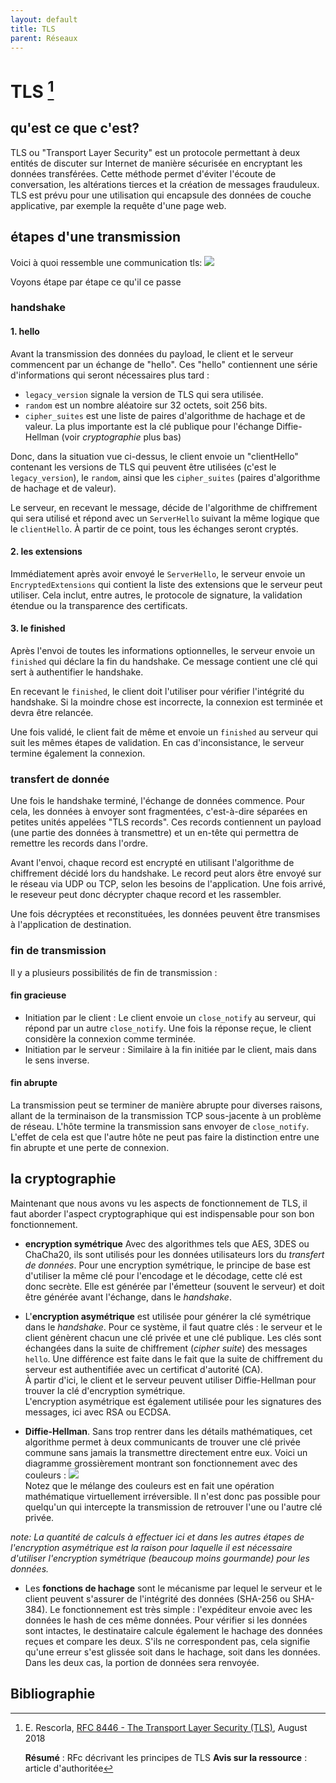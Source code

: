 ```yaml
---
layout: default
title: TLS
parent: Réseaux
---
```

# TLS [^1]

## qu'est ce que c'est?
TLS ou "Transport Layer Security" est un protocole permettant à deux entités de discuter sur Internet de manière sécurisée en encryptant les données transférées. Cette méthode permet d'éviter l'écoute de conversation, les altérations tierces et la création de messages frauduleux. TLS est prévu pour une utilisation qui encapsule des données de couche applicative, par exemple la requête d'une page web.

## étapes d'une transmission

Voici à quoi ressemble une communication tls:
![](https://cdn.discordapp.com/attachments/1081507557023170620/1113845245080252497/image.png)

Voyons étape par étape ce qu'il ce passe

### handshake
#### 1. hello

Avant la transmission des données du payload, le client et le serveur commencent par un échange de "hello". Ces "hello" contiennent une série d'informations qui seront nécessaires plus tard :

- `legacy_version` signale la version de TLS qui sera utilisée.
- `random` est un nombre aléatoire sur 32 octets, soit 256 bits.
- `cipher_suites` est une liste de paires d'algorithme de hachage et de valeur. La plus importante est la clé publique pour l'échange Diffie-Hellman (voir *cryptographie* plus bas)

Donc, dans la situation vue ci-dessus, le client envoie un "clientHello" contenant les versions de TLS qui peuvent être utilisées (c'est le `legacy_version`), le `random`, ainsi que les `cipher_suites` (paires d'algorithme de hachage et de valeur).

Le serveur, en recevant le message, décide de l'algorithme de chiffrement qui sera utilisé et répond avec un `ServerHello` suivant la même logique que le `clientHello`. À partir de ce point, tous les échanges seront cryptés.

#### 2. les extensions

Immédiatement après avoir envoyé le `ServerHello`, le serveur envoie un `EncryptedExtensions` qui contient la liste des extensions que le serveur peut utiliser. Cela inclut, entre autres, le protocole de signature, la validation étendue ou la transparence des certificats.

#### 3. le finished

Après l'envoi de toutes les informations optionnelles, le serveur envoie un `finished` qui déclare la fin du handshake. Ce message contient une clé qui sert à authentifier le handshake.

En recevant le `finished`, le client doit l'utiliser pour vérifier l'intégrité du handshake. Si la moindre chose est incorrecte, la connexion est terminée et devra être relancée.

Une fois validé, le client fait de même et envoie un `finished` au serveur qui suit les mêmes étapes de validation. En cas d'inconsistance, le serveur termine également la connexion.

### transfert de donnée
Une fois le handshake terminé, l'échange de données commence. Pour cela, les données à envoyer sont fragmentées, c'est-à-dire séparées en petites unités appelées "TLS records". Ces records contiennent un payload (une partie des données à transmettre) et un en-tête qui permettra de remettre les records dans l'ordre.

Avant l'envoi, chaque record est encrypté en utilisant l'algorithme de chiffrement décidé lors du handshake. Le record peut alors être envoyé sur le réseau via UDP ou TCP, selon les besoins de l'application. Une fois arrivé, le reseveur peut donc décrypter chaque record et les rassembler.

Une fois décryptées et reconstituées, les données peuvent être transmises à l'application de destination.

### fin de transmission
Il y a plusieurs possibilités de fin de transmission :
#### fin gracieuse
- Initiation par le client : Le client envoie un `close_notify` au serveur, qui répond par un autre `close_notify`. Une fois la réponse reçue, le client considère la connexion comme terminée.
- Initiation par le serveur : Similaire à la fin initiée par le client, mais dans le sens inverse.

#### fin abrupte
La transmission peut se terminer de manière abrupte pour diverses raisons, allant de la terminaison de la transmission TCP sous-jacente à un problème de réseau. L'hôte termine la transmission sans envoyer de `close_notify`. L'effet de cela est que l'autre hôte ne peut pas faire la distinction entre une fin abrupte et une perte de connexion.

## la cryptographie

Maintenant que nous avons vu les aspects de fonctionnement de TLS, il faut aborder l'aspect cryptographique qui est indispensable pour son bon fonctionnement.

- **encryption symétrique** Avec des algorithmes tels que AES, 3DES ou ChaCha20, ils sont utilisés pour les données utilisateurs lors du *transfert de données*. Pour une encryption symétrique, le principe de base est d'utiliser la même clé pour l'encodage et le décodage, cette clé est donc secrète. Elle est générée par l'émetteur (souvent le serveur) et doit être générée avant l'échange, dans le *handshake*.

- L'**encryption asymétrique** est utilisée pour générer la clé symétrique dans le *handshake*. Pour ce système, il faut quatre clés : le serveur et le client génèrent chacun une clé privée et une clé publique. Les clés sont échangées dans la suite de chiffrement (*cipher suite*) des messages `hello`. Une différence est faite dans le fait que la suite de chiffrement du serveur est authentifiée avec un certificat d'autorité (CA).  
À partir d'ici, le client et le serveur peuvent utiliser Diffie-Hellman pour trouver la clé d'encryption symétrique.  
L'encryption asymétrique est également utilisée pour les signatures des messages, ici avec RSA ou ECDSA.

- **Diffie-Hellman**. Sans trop rentrer dans les détails mathématiques, cet algorithme permet à deux communicants de trouver une clé privée commune sans jamais la transmettre directement entre eux. Voici un diagramme grossièrement montrant son fonctionnement avec des couleurs :
![](https://cdn.discordapp.com/attachments/665314692549312513/1129346683449397348/image.png)  
Notez que le mélange des couleurs est en fait une opération mathématique virtuellement irréversible. Il n'est donc pas possible pour quelqu'un qui intercepte la transmission de retrouver l'une ou l'autre clé privée.

*note: La quantité de calculs à effectuer ici et dans les autres étapes de l'encryption asymétrique est la raison pour laquelle il est nécessaire d'utiliser l'encryption symétrique (beaucoup moins gourmande) pour les données.*

- Les **fonctions de hachage** sont le mécanisme par lequel le serveur et le client peuvent s'assurer de l'intégrité des données (SHA-256 ou SHA-384). Le fonctionnement est très simple : l'expéditeur envoie avec les données le hash de ces même données. Pour vérifier si les données sont intactes, le destinataire calcule également le hachage des données reçues et compare les deux. S'ils ne correspondent pas, cela signifie qu'une erreur s'est glissée soit dans le hachage, soit dans les données. Dans les deux cas, la portion de données sera renvoyée.

## Bibliographie

[^1]:  E. Rescorla, [RFC 8446 - The Transport Layer Security (TLS)](https://www.rfc-editor.org/rfc/rfc8446), August 2018
    
       **Résumé** : RFc décrivant les principes de TLS
       **Avis sur la ressource** : article d'authoritée

